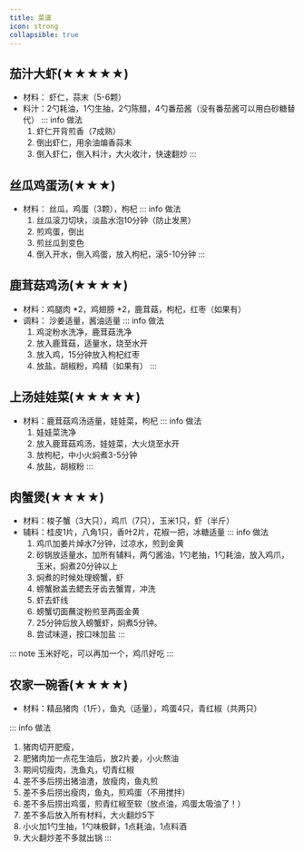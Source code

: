 ```yaml
---
title: 菜谱
icon: strong
collapsible: true
---
```

## 茄汁大虾(★★★★★)
- 材料： 虾仁，蒜末（5-6颗）
- 料汁：2勺耗油，1勺生抽，2勺陈醋，4勺番茄酱（没有番茄酱可以用白砂糖替代）
::: info 做法
  1. 虾仁开背煎香（7成熟）
  2. 倒出虾仁，用余油煸香蒜末
  3. 倒入虾仁，倒入料汁，大火收汁，快速翻炒
:::
## 丝瓜鸡蛋汤(★★★)
- 材料： 丝瓜，鸡蛋（3颗），枸杞
::: info 做法
  1. 丝瓜滚刀切块，淡盐水泡10分钟（防止发黑）
  2. 煎鸡蛋，倒出
  3. 煎丝瓜到变色
  4. 倒入开水，倒入鸡蛋，放入枸杞，滚5-10分钟
:::
## 鹿茸菇鸡汤(★★★★)
- 材料：鸡腿肉 *2，鸡翅膀 *2，鹿茸菇，枸杞，红枣（如果有）
- 调料： 沙姜适量，酱油适量
::: info 做法
  1. 鸡淀粉水洗净，鹿茸菇洗净
  2. 放入鹿茸菇，适量水，烧至水开
  3. 放入鸡，15分钟放入枸杞红枣
  4. 放盐，胡椒粉，鸡精（如果有）
:::

## 上汤娃娃菜(★★★★★)
- 材料：鹿茸菇鸡汤适量，娃娃菜，枸杞
::: info 做法
  1. 娃娃菜洗净
  2. 放入鹿茸菇鸡汤，娃娃菜，大火烧至水开
  3. 放枸杞，中小火焖煮3-5分钟
  4. 放盐，胡椒粉
:::

## 肉蟹煲(★★★★)
- 材料：梭子蟹（3大只），鸡爪（7只），玉米1只，虾（半斤）
- 辅料：桂皮1片，八角1只，香叶2片，花椒一把，冰糖适量
::: info 做法
  1. 鸡爪加姜片焯水7分钟，过凉水，煎到金黄
  2. 砂锅放适量水，加所有辅料，两勺酱油，1勺老抽，1勺耗油，放入鸡爪，玉米，焖煮20分钟以上
  3. 焖煮的时候处理螃蟹，虾
  4. 螃蟹掀盖去鳃去牙齿去蟹胃，冲洗
  5. 虾去虾线
  6. 螃蟹切面蘸淀粉煎至两面金黄
  7. 25分钟后放入螃蟹虾，焖煮5分钟。
  8. 尝试味道，按口味加盐
:::

::: note
  玉米好吃，可以再加一个，鸡爪好吃
:::

## 农家一碗香(★★★★)
- 材料：精品猪肉（1斤），鱼丸（适量），鸡蛋4只，青红椒（共两只）

::: info 做法
  1. 猪肉切开肥瘦，
  2. 肥猪肉加一点花生油后，放2片姜，小火熬油
  3. 期间切瘦肉，洗鱼丸，切青红椒
  4. 差不多后捞出猪油渣，放瘦肉，鱼丸煎
  5. 差不多后捞出瘦肉，鱼丸，煎鸡蛋（不用搅拌）
  6. 差不多后捞出鸡蛋，煎青红椒至软（放点油，鸡蛋太吸油了！）
  7. 差不多后放入所有材料，大火翻炒5下
  8. 小火加1勺生抽，1勺味极鲜，1点耗油，1点料酒
  9. 大火翻炒差不多就出锅
:::
